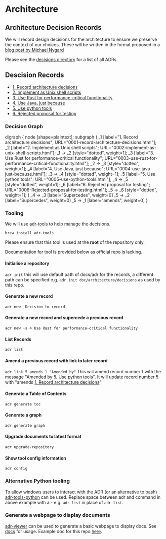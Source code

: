 # Architecture

## Architecture Decision Records

We will record design decisions for the architecture to ensure we preserve the context of our
choices. These will be written in the format proposed in a
[blog post by Michael Nygard](http://thinkrelevance.com/blog/2011/11/15/documenting-architecture-decisions)

Please see the [decisions directory](decisions/) for a list of all ADRs.

## Descision Records
* [1. Record architecture decisions](./decisions/0001-record-architecture-decisions.md)
* [2. Implement as Unix shell scripts](./decisions/0002-implement-as-unix-shell-scripts.md)
* [3. Use Rust for performance-critical functionality](./decisions/0003-use-rust-for-performance-critical-functionality.md)
* [4. Use Java, just because](./decisions/0004-use-java-just-because.md)
* [5. Use python tools](./decisions/0005-use-python-tools.md)
* [6. Rejected proposal for testing](./decisions/0006-Rejected-proposal-for-testing.md)

### Decision Graph
digraph {
  node [shape=plaintext];
  subgraph {
    _1 [label="1. Record architecture decisions"; URL="0001-record-architecture-decisions.html"];
    _2 [label="2. Implement as Unix shell scripts"; URL="0002-implement-as-unix-shell-scripts.html"];
    _1 -> _2 [style="dotted", weight=1];
    _3 [label="3. Use Rust for performance-critical functionality"; URL="0003-use-rust-for-performance-critical-functionality.html"];
    _2 -> _3 [style="dotted", weight=1];
    _4 [label="4. Use Java, just because"; URL="0004-use-java-just-because.html"];
    _3 -> _4 [style="dotted", weight=1];
    _5 [label="5. Use python tools"; URL="0005-use-python-tools.html"];
    _4 -> _5 [style="dotted", weight=1];
    _6 [label="6. Rejected proposal for testing"; URL="0006-Rejected-proposal-for-testing.html"];
    _5 -> _6 [style="dotted", weight=1];
  }
  _4 -> _3 [label="Supercedes", weight=0]
  _5 -> _2 [label="Supercedes", weight=0]
  _5 -> _1 [label="amends", weight=0]
}

### Tooling

We will use [adr-tools](https://github.com/npryce/adr-tools) to help manage the decisions.

`brew install adr-tools`

Please ensure that this tool is used at the **root** of the repository only.

Documentation for tool is provided below as official repo is lacking.

#### Initialise a repository
`adr init` this will use default path of docs/adr for the records, a different path can be specified e.g. `adr init doc/architecture/decisions` as used by this repo.

#### Generate a new record

`adr new 'Decision to record'`

#### Generate a new record and supercede a previous record 
`adr new -s 4 Use Rust for performance-critical functionality`

#### List Records
`adr list`

#### Amend a previous record with link to later record
`adr link 5 amends 1 "Amended by"`
This will amend record number 1 with the message "Amended by [5. Use python tools](0005-use-python-tools.md)".
It will update record number 5 with "amends [1. Record architecture decisions](0001-record-architecture-decisions.md)"

#### Generate a Table of Contents
`adr generate toc`

#### Generate a graph 
`adr generate graph`

#### Upgrade documents to latest format
`adr upgrade-repository`

#### Show tool config information
`adr config`


### Alternative Python tooling
To allow windows users to interact with the ADR (or an alternative to bash) [adr-tools-python](https://bitbucket.org/tinkerer_/adr-tools-python/src/master/) can be used.
Replace space between adr and command in above example with a - e.g. `adr-list` in place of `adr list`.

### Generate a webpage to display documents
[adr-viewer](https://pypi.org/project/adr-viewer/) can be used to generate a basic webpage to display docs. See [docs](https://github.com/mrwilson/adr-viewer#usage) for usage. 
Example doc for this repo [here](../../index.html).